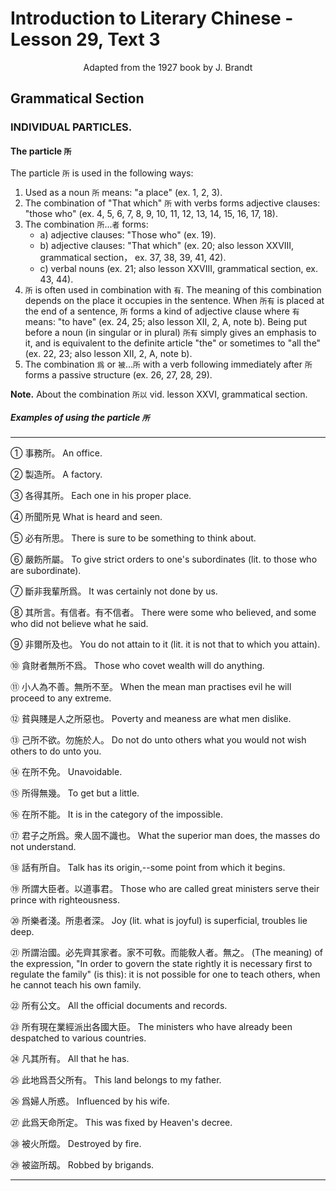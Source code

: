 # Introduction to Literary Chinese - Lesson 29, Text 3

<center>Adapted from the 1927 book by J. Brandt</center>

## Grammatical Section

### INDIVIDUAL PARTICLES.

#### The particle `所`

The particle `所` is used in the following ways:

1. Used as a noun `所` means: "a place" (ex. 1, 2, 3).
2. The combination of "That which" `所` with verbs forms adjective clauses: "those who" (ex. 4, 5, 6, 7, 8, 9, 10, 11, 12, 13, 14, 15, 16, 17, 18).
3. The combination `所`...`者` forms:
   - a) adjective clauses: "Those who" (ex. 19).
   - b) adjective clauses: "That which" (ex. 20; also lesson XXVIII, grammatical section， ex. 37, 38, 39, 41, 42).
   - c) verbal nouns (ex. 21; also lesson XXVIII, grammatical section, ex. 43, 44).
4. `所` is often used in combination with `有`. The meaning of this combination depends on the place it occupies in the sentence. When `所有` is placed at the end of a sentence, `所` forms a kind of adjective clause where `有` means: "to have" (ex. 24, 25; also lesson XII, 2, A, note b). Being put before a noun (in singular or in plural) `所有` simply gives an emphasis to it, and is equivalent to the definite article "the" or sometimes to "all the" (ex. 22, 23; also lesson XII, 2, A, note b).
5. The combination `爲` or `被`...`所` with a verb following immediately after `所` forms a passive structure (ex. 26, 27, 28, 29).

**Note.** About the combination `所以` vid. lesson XXVI, grammatical section.

##### Examples of using the particle `所`

---

① 事務所。
An office.

② 製造所。
A factory.

③ 各得其所。
Each one in his proper place.

④ 所聞所見
What is heard and seen.

⑤ 必有所思。
There is sure to be something to think about.

⑥ 嚴飭所屬。
To give strict orders to one's subordinates (lit. to those who are subordinate).

⑦ 斷非我輩所爲。
It was certainly not done by us.

⑧ 其所言。有信者。有不信者。
There were some who believed, and some who did not believe what he said.

⑨ 非爾所及也。
You do not attain to it (lit. it is not that to which you attain).

⑩ 貪財者無所不爲。
Those who covet wealth will do anything.

⑪ 小人為不善。無所不至。
When the mean man practises evil he will proceed to any extreme.

⑫ 貧與賤是人之所惡也。
Poverty and meaness are what men dislike.

⑬ 己所不欲。勿施於人。
Do not do unto others what you would not wish others to do unto you.

⑭ 在所不免。
Unavoidable.

⑮ 所得無幾。
To get but a little.

⑯ 在所不能。
It is in the category of the impossible.

⑰ 君子之所爲。衆人固不識也。
What the superior man does, the masses do not understand.

⑱ 話有所自。
Talk has its origin,--some point from which it begins.

⑲ 所謂大臣者。以道事君。
Those who are called great ministers serve their prince with righteousness.

⑳ 所樂者淺。所患者深。
Joy (lit. what is joyful) is superficial, troubles lie deep.

㉑ 所謂治國。必先齊其家者。家不可敎。而能敎人者。無之。
(The meaning) of the expression, "In order to govern the state rightly it is necessary first to regulate the family" (is this): it is not possible for one to teach others, when he cannot teach his own family.

㉒ 所有公文。
All the official documents and records.

㉓ 所有現在業經派出各國大臣。
The ministers who have already been despatched to various countries.

㉔ 凡其所有。
All that he has.

㉕ 此地爲吾父所有。
This land belongs to my father.

㉖ 爲婦人所惑。
Influenced by his wife.

㉗ 此爲天命所定。
This was fixed by Heaven's decree.

㉘ 被火所燬。
Destroyed by fire.

㉙ 被盜所刼。
Robbed by brigands.

---
